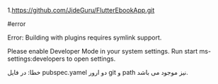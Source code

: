 1.https://github.com/JideGuru/FlutterEbookApp.git

#error

Error: Building with plugins requires symlink support.

Please enable Developer Mode in your system settings. Run
  start ms-settings:developers
to open settings.

خطا: در فایل pubspec.yamel دو ارور  git و path نیز موجود می باشد.
